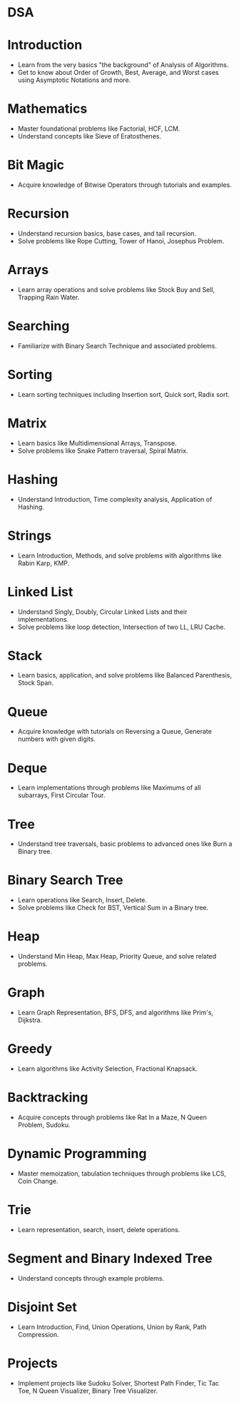 # DSA


# Introduction
- Learn from the very basics "the background" of Analysis of Algorithms.
- Get to know about Order of Growth, Best, Average, and Worst cases using Asymptotic Notations and more.

# Mathematics
- Master foundational problems like Factorial, HCF, LCM.
- Understand concepts like Sieve of Eratosthenes.

# Bit Magic
- Acquire knowledge of Bitwise Operators through tutorials and examples.

# Recursion
- Understand recursion basics, base cases, and tail recursion.
- Solve problems like Rope Cutting, Tower of Hanoi, Josephus Problem.

# Arrays
- Learn array operations and solve problems like Stock Buy and Sell, Trapping Rain Water.

# Searching
- Familiarize with Binary Search Technique and associated problems.

# Sorting
- Learn sorting techniques including Insertion sort, Quick sort, Radix sort.

# Matrix
- Learn basics like Multidimensional Arrays, Transpose.
- Solve problems like Snake Pattern traversal, Spiral Matrix.

# Hashing
- Understand Introduction, Time complexity analysis, Application of Hashing.

# Strings
- Learn Introduction, Methods, and solve problems with algorithms like Rabin Karp, KMP.

# Linked List
- Understand Singly, Doubly, Circular Linked Lists and their implementations.
- Solve problems like loop detection, Intersection of two LL, LRU Cache.

# Stack
- Learn basics, application, and solve problems like Balanced Parenthesis, Stock Span.

# Queue
- Acquire knowledge with tutorials on Reversing a Queue, Generate numbers with given digits.

# Deque
- Learn implementations through problems like Maximums of all subarrays, First Circular Tour.

# Tree
- Understand tree traversals, basic problems to advanced ones like Burn a Binary tree.

# Binary Search Tree
- Learn operations like Search, Insert, Delete.
- Solve problems like Check for BST, Vertical Sum in a Binary tree.

# Heap
- Understand Min Heap, Max Heap, Priority Queue, and solve related problems.

# Graph
- Learn Graph Representation, BFS, DFS, and algorithms like Prim's, Dijkstra.

# Greedy
- Learn algorithms like Activity Selection, Fractional Knapsack.

# Backtracking
- Acquire concepts through problems like Rat In a Maze, N Queen Problem, Sudoku.

# Dynamic Programming
- Master memoization, tabulation techniques through problems like LCS, Coin Change.

# Trie
- Learn representation, search, insert, delete operations.

# Segment and Binary Indexed Tree
- Understand concepts through example problems.

# Disjoint Set
- Learn Introduction, Find, Union Operations, Union by Rank, Path Compression.

# Projects
- Implement projects like Sudoku Solver, Shortest Path Finder, Tic Tac Toe, N Queen Visualizer, Binary Tree Visualizer.
